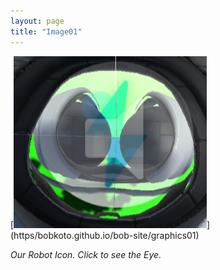 ```yaml
---
layout: page
title: "Image01"
---
```



[![PasageIcon](/assets/PasageIcon.png)] (https/bobkoto.github.io/bob-site/graphics01)

>

*Our Robot Icon. Click to see the Eye.*
